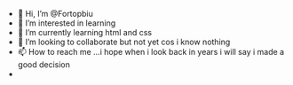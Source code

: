 - 👋 Hi, I’m @Fortopbiu
- 👀 I’m interested in learning 
- 🌱 I’m currently learning html and css
- 💞️ I’m looking to collaborate but not yet cos i know nothing 
- 📫 How to reach me ...i hope when i look back in years i will say i made a good decision
- 

<!---
Fortopbiu/Fortopbiu is a ✨ special ✨ repository because its `README.md` (this file) appears on your GitHub profile.
You can click the Preview link to take a look at your changes.
--->
